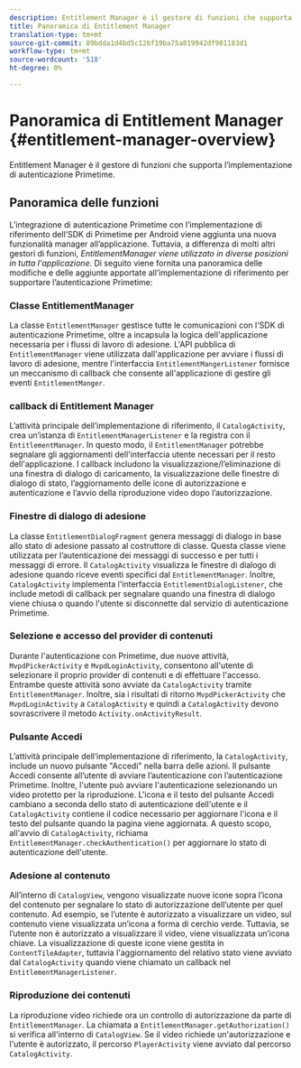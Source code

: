 ```yaml
---
description: Entitlement Manager è il gestore di funzioni che supporta l’implementazione di autenticazione Primetime.
title: Panoramica di Entitlement Manager
translation-type: tm+mt
source-git-commit: 89bdda1d4bd5c126f19ba75a819942df901183d1
workflow-type: tm+mt
source-wordcount: '518'
ht-degree: 0%

---
```



# Panoramica di Entitlement Manager {#entitlement-manager-overview}

Entitlement Manager è il gestore di funzioni che supporta l’implementazione di autenticazione Primetime.

## Panoramica delle funzioni

L’integrazione di autenticazione Primetime con l’implementazione di riferimento dell’SDK di Primetime per Android viene aggiunta una nuova funzionalità manager all’applicazione. Tuttavia, a differenza di molti altri gestori di funzioni, *EntitlementManager viene utilizzato in diverse posizioni in tutta l&#39;applicazione*. Di seguito viene fornita una panoramica delle modifiche e delle aggiunte apportate all’implementazione di riferimento per supportare l’autenticazione Primetime:

### Classe EntitlementManager

La classe `EntitlementManager` gestisce tutte le comunicazioni con l&#39;SDK di autenticazione Primetime, oltre a incapsula la logica dell&#39;applicazione necessaria per i flussi di lavoro di adesione. L&#39;API pubblica di `EntitlementManager` viene utilizzata dall&#39;applicazione per avviare i flussi di lavoro di adesione, mentre l&#39;interfaccia `EntitlementMangerListener` fornisce un meccanismo di callback che consente all&#39;applicazione di gestire gli eventi `EntitlementManger`.

### callback di Entitlement Manager

L’attività principale dell’implementazione di riferimento, il `CatalogActivity`, crea un’istanza di `EntitlementManagerListener` e la registra con il `EntitlementManager`. In questo modo, il `EntitlementManager` potrebbe segnalare gli aggiornamenti dell&#39;interfaccia utente necessari per il resto dell&#39;applicazione. I callback includono la visualizzazione/l’eliminazione di una finestra di dialogo di caricamento, la visualizzazione delle finestre di dialogo di stato, l’aggiornamento delle icone di autorizzazione e autenticazione e l’avvio della riproduzione video dopo l’autorizzazione.

### Finestre di dialogo di adesione

La classe `EntitlementDialogFragment` genera messaggi di dialogo in base allo stato di adesione passato al costruttore di classe. Questa classe viene utilizzata per l’autenticazione dei messaggi di successo e per tutti i messaggi di errore. Il `CatalogActivity` visualizza le finestre di dialogo di adesione quando riceve eventi specifici dal `EntitlementManager`. Inoltre, `CatalogActivity` implementa l&#39;interfaccia `EntitlementDialogListener`, che include metodi di callback per segnalare quando una finestra di dialogo viene chiusa o quando l&#39;utente si disconnette dal servizio di autenticazione Primetime.

### Selezione e accesso del provider di contenuti

Durante l&#39;autenticazione con Primetime, due nuove attività, `MvpdPickerActivity` e `MvpdLoginActivity`, consentono all&#39;utente di selezionare il proprio provider di contenuti e di effettuare l&#39;accesso. Entrambe queste attività sono avviate da `CatalogActivity` tramite `EntitlementManager`. Inoltre, sia i risultati di ritorno `MvpdPickerActivity` che `MvpdLoginActivity` a `CatalogActivity` e quindi a `CatalogActivity` devono sovrascrivere il metodo `Activity.onActivityResult`.

### Pulsante Accedi

L’attività principale dell’implementazione di riferimento, la `CatalogActivity`, include un nuovo pulsante &quot;Accedi&quot; nella barra delle azioni. Il pulsante Accedi consente all’utente di avviare l’autenticazione con l’autenticazione Primetime. Inoltre, l&#39;utente può avviare l&#39;autenticazione selezionando un video protetto per la riproduzione. L&#39;icona e il testo del pulsante Accedi cambiano a seconda dello stato di autenticazione dell&#39;utente e il `CatalogActivity` contiene il codice necessario per aggiornare l&#39;icona e il testo del pulsante quando la pagina viene aggiornata. A questo scopo, all&#39;avvio di `CatalogActivity`, richiama `EntitlementManager.checkAuthentication()` per aggiornare lo stato di autenticazione dell&#39;utente.

### Adesione al contenuto

All’interno di `CatalogView`, vengono visualizzate nuove icone sopra l’icona del contenuto per segnalare lo stato di autorizzazione dell’utente per quel contenuto. Ad esempio, se l’utente è autorizzato a visualizzare un video, sul contenuto viene visualizzata un’icona a forma di cerchio verde. Tuttavia, se l’utente non è autorizzato a visualizzare il video, viene visualizzata un’icona chiave. La visualizzazione di queste icone viene gestita in `ContentTileAdapter`, tuttavia l&#39;aggiornamento del relativo stato viene avviato dal `CatalogActivity` quando viene chiamato un callback nel `EntitlementManagerListener`.

### Riproduzione dei contenuti

La riproduzione video richiede ora un controllo di autorizzazione da parte di `EntitlementManager`. La chiamata a `EntitlementManager.getAuthorization()` si verifica all&#39;interno di `CatalogView`. Se il video richiede un&#39;autorizzazione e l&#39;utente è autorizzato, il percorso `PlayerActivity` viene avviato dal percorso `CatalogActivity`.

